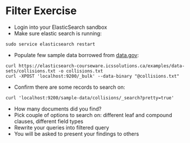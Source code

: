 # Filter Exercise #

* Login into your ElasticSearch sandbox
* Make sure elastic search is running:
```
sudo service elasticsearch restart
```
* Populate few sample data borrowed from <a href="https://catalog.data.gov/dataset" target="_blank">data.gov</a>:
```
curl https://elasticsearch-courseware.icssolutions.ca/examples/data-sets/collisions.txt -o collisions.txt
curl -XPOST 'localhost:9200/_bulk' --data-binary "@collisions.txt"
```
* Confirm there are some records to search on:
```
curl 'localhost:9200/sample-data/collisions/_search?pretty=true'
```
* How many documents did you find?
* Pick couple of options to search on: different leaf and compound clauses, different field types
* Rewrite your queries into filtered query
* You will be asked to present your findings to others

